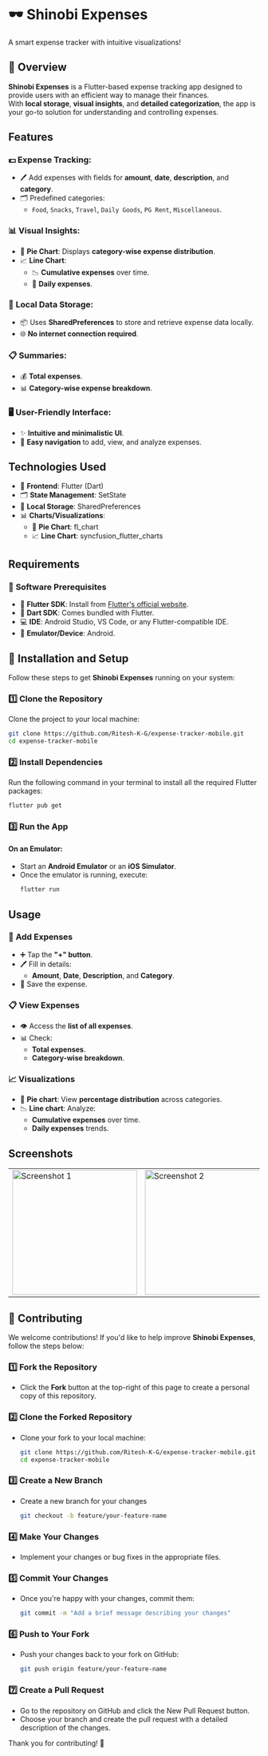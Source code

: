# 🕶️ **Shinobi Expenses**

A smart expense tracker with intuitive visualizations!  

## 📖 **Overview**  

**Shinobi Expenses** is a Flutter-based expense tracking app designed to provide users with an efficient way to manage their finances.  
With **local storage**, **visual insights**, and **detailed categorization**, the app is your go-to solution for understanding and controlling expenses.  

## **Features**

### 💵 **Expense Tracking**:  
- 🖊️ Add expenses with fields for **amount**, **date**, **description**, and **category**.  
- 🗂️ Predefined categories:  
  - `Food`, `Snacks`, `Travel`, `Daily Goods`, `PG Rent`, `Miscellaneous`.  

### 📊 **Visual Insights**:  
- 🥧 **Pie Chart**: Displays **category-wise expense distribution**.  
- 📈 **Line Chart**:  
  - 📉 **Cumulative expenses** over time.  
  - 📆 **Daily expenses**.  

### 💾 **Local Data Storage**:  
- 📦 Uses **SharedPreferences** to store and retrieve expense data locally.  
- 🌐 **No internet connection required**.  

### 📋 **Summaries**:  
- 💰 **Total expenses**.  
- 📊 **Category-wise expense breakdown**.  

### 🖥️ **User-Friendly Interface**:  
- ✨ **Intuitive and minimalistic UI**.  
- 🚀 **Easy navigation** to add, view, and analyze expenses.  

## **Technologies Used**

- 🎨 **Frontend**: Flutter (Dart)  
- 🗂️ **State Management**: SetState  
- 💾 **Local Storage**: SharedPreferences  
- 📊 **Charts/Visualizations**:  
  - 🥧 **Pie Chart**: fl_chart  
  - 📈 **Line Chart**: syncfusion_flutter_charts  


## **Requirements**

### 🔧 **Software Prerequisites**
- 🚀 **Flutter SDK**: Install from [Flutter's official website](https://flutter.dev/docs/get-started/install).
- 🎯 **Dart SDK**: Comes bundled with Flutter.
- 💻 **IDE**: Android Studio, VS Code, or any Flutter-compatible IDE.
- 📱 **Emulator/Device**: Android.



## 🚀 **Installation and Setup**

Follow these steps to get **Shinobi Expenses** running on your system:

### 1️⃣ **Clone the Repository**
Clone the project to your local machine:  
```bash
git clone https://github.com/Ritesh-K-G/expense-tracker-mobile.git
cd expense-tracker-mobile
```
### 2️⃣ **Install Dependencies**
Run the following command in your terminal to install all the required Flutter packages:  
```bash
flutter pub get
```
### 3️⃣ **Run the App**

#### On an Emulator:  
- Start an **Android Emulator** or an **iOS Simulator**.  
- Once the emulator is running, execute:  
  ```bash
  flutter run
  ```

## **Usage**  

### 📝 **Add Expenses**  
- ➕ Tap the **"+" button**.  
- 🖊️ Fill in details:  
  - **Amount**, **Date**, **Description**, and **Category**.  
- 💾 Save the expense.  

### 📋 **View Expenses**  
- 👁️ Access the **list of all expenses**.  
- 📊 Check:  
  - **Total expenses**.  
  - **Category-wise breakdown**.  

### 📈 **Visualizations**  
- 🥧 **Pie chart**: View **percentage distribution** across categories.  
- 📉 **Line chart**: Analyze:  
  - **Cumulative expenses** over time.  
  - **Daily expenses** trends.

 
## Screenshots

<table>
  <tr>
    <td>
      <img src="https://github.com/user-attachments/assets/ceec7769-1f3a-4f21-a7f4-22352c8e7e50" alt="Screenshot 1" width="250">
    </td>
    <td>
      <img src="https://github.com/user-attachments/assets/446786d7-942f-4543-b4db-9dafb2513ebd" alt="Screenshot 2" width="250">
    </td>
    <td>
      <img src="https://github.com/user-attachments/assets/0be949e5-15f9-445f-8e88-8d6cf0a36bd9" alt="Screenshot 3" width="250">
    </td>
    <td>
      <img src="https://github.com/user-attachments/assets/e77fb733-1cdc-4712-a946-134ffb808550" alt="Screenshot 4" width="250">
    </td>
  </tr>
</table>

## 🤝 **Contributing**

We welcome contributions! If you'd like to help improve **Shinobi Expenses**, follow the steps below:

### 1️⃣ **Fork the Repository**  
- Click the **Fork** button at the top-right of this page to create a personal copy of this repository.

### 2️⃣ **Clone the Forked Repository**  
- Clone your fork to your local machine:  
  ```bash
  git clone https://github.com/Ritesh-K-G/expense-tracker-mobile.git
  cd expense-tracker-mobile
  ```
### 3️⃣ **Create a New Branch**
- Create a new branch for your changes
  ```bash
  git checkout -b feature/your-feature-name
  ```
### 4️⃣ **Make Your Changes**
- Implement your changes or bug fixes in the appropriate files.
### 5️⃣ **Commit Your Changes**
- Once you're happy with your changes, commit them:
  ```bash
  git commit -m "Add a brief message describing your changes"
  ```
### 6️⃣ **Push to Your Fork**
- Push your changes back to your fork on GitHub:
  ```bash
  git push origin feature/your-feature-name
  ```
### 7️⃣ **Create a Pull Request**
- Go to the repository on GitHub and click the New Pull Request button.
- Choose your branch and create the pull request with a detailed description of the changes.

Thank you for contributing! 🎉
